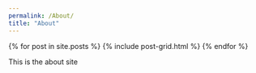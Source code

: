 ```yaml
---
permalink: /About/
title: "About"
---
```


<div class="tiles">
{% for post in site.posts %}
	{% include post-grid.html %}
{% endfor %}
</div><!-- /.tiles -->

This is the about site